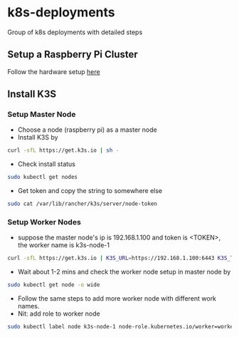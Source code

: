 # k8s-deployments
Group of k8s deployments with detailed steps

## Setup a Raspberry Pi Cluster

Follow the hardware setup [here](https://github.com/geerlingguy/raspberry-pi-dramble#setting-up-the-pis)

## Install K3S 

### Setup Master Node
* Choose a node (raspberry pi) as a master node
* Install K3S by
```bash
curl -sfL https://get.k3s.io | sh -
```
* Check install status
```bash
sudo kubectl get nodes
```
* Get token and copy the string to somewhere else
```bash
sudo cat /var/lib/rancher/k3s/server/node-token
```
### Setup Worker Nodes
* suppose the master node's ip is 192.168.1.100 and token is \<TOKEN\>, the worker name is k3s-node-1
```bash
curl -sfL https://get.k3s.io | K3S_URL=https://192.168.1.100:6443 K3S_TOKEN=<TOKEN> K3S_NODE_NAME=k3s-node-1 sh -
```
* Wait about 1-2 mins and check the worker node setup in master node by
```bash
sudo kubectl get node -o wide
```
* Follow the same steps to add more worker node with different work names. 
* Nit: add role to worker node
```bash
sudo kubectl label node k3s-node-1 node-role.kubernetes.io/worker=worker
```
